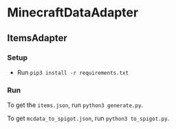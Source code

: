 # MinecraftDataAdapter
## ItemsAdapter

### Setup
- Run `pip3 install -r requirements.txt`

### Run
To get the `items.json`, run `python3 generate.py`.

To get `mcdata_to_spigot.json`, run `python3 to_spigot.py`.